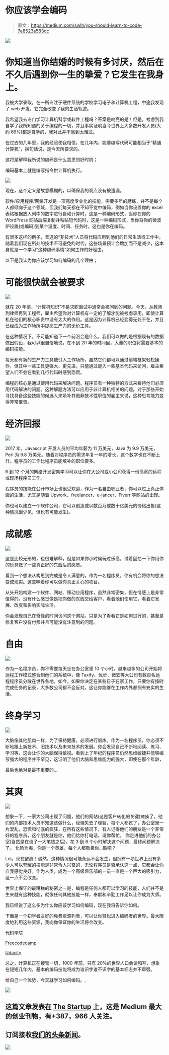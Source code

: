 # 你应该学会编码

> 原文：<https://medium.com/swlh/you-should-learn-to-code-7e8523a583dc>

![](img/eea2ed07bf984a18a3d4c6fb498c5d1b.png)

# 你知道当你结婚的时候有多讨厌，然后在不久后遇到你一生的挚爱？它发生在我身上。

我被大学录取，在一所专注于硬件系统的学校学习电子和计算机工程，中途我发现了 web 开发，它完全改变了我的生活轨迹。

我希望我去专门学习计算机科学或软件工程吗？答案是响亮的是！但是，考虑到我自学了我所知道的关于编程的一切，并且事实证明当今世界上大多数开发人员(大约 69%)都是自学的，我对此并不感到太难过。

在过去的几年里，我的经验使我相信，在几年内，能够编写代码可能相当于“精通计算机”，换句话说，是今天所要求的。

这将是解释我所说的编码是什么意思的好时机；

编码基本上就是编写指令供计算机执行。

![](img/5d4b77b71ebf72cc08306165ee45878e.png)

现在，这个定义是故意模糊的，以确保我的观点没有被遗漏。

软件/应用程序/网络开发是一项高度专业化的技能，需要多年的磨练，并不是每个人都倾向于这个领域，但我们每天都在不知不觉中编码，例如当你设置你的 excel 表格根据放入列中的数字进行自动计算时，这是一种编码形式，当你在你的 WordPress 网站后端复制并粘贴短代码时，这是一种编码形式，当你将你的微波炉设置(或编码)到某个温度、时间、任务时，这也是你在编码。

有很多这样的例子，普通的“非技术”人员将代码应用到他们的日常生活或工作中，随着我们现在所处的技术不可避免的时代，这些场景预计会增加而不是减少，这本身就是一个学习“这种编码事情”如何工作的好理由。

以下是我认为你应该学习如何编码的几个理由；

# **可能很快就会被要求**

![](img/85af264311e44ea5465212e0335a43c3.png)

就在 20 年前，“计算机知识”不是求职面试中通常会被问到的问题。今天，从教师到律师再到工程师，雇主希望你对计算机有一定的了解才能被考虑录用，即使计算机在他们的核心职责中没有太大的作用。这是因为计算机已经变得无处不在，并且已经成为工作场所中提高生产力的无价工具。

在这种情况下，不可能知道下一个前沿会是什么，我们可以做的是根据现有的数据做出假设，我可以很自信地说，在不到 20 年的时间里，大量的职位将需要基本的编码技能。

每天都有新的生产力工具被引入工作场所，虽然它们都可以通过前端框架轻松操作，但其中一些工具更强大、更先进，只能通过键入一些基本代码来访问，雇主希望人们不会在看到几行代码时感到恐慌。

编程的核心是通过使用代码来解决问题。程序员有一种独特的方式来看待他们必须用代码解决的问题。这种解题方法可以应用于非计算机相关的问题。对于那些开始寻找具备这些技能的候选人来填补其他非技术性职位的雇主来说，这种思考能力变得非常宝贵。

# **经济回报**

![](img/da4dc726d43fbb4422091518ba58a88f.png)

2017 年，Javascript 开发人员的平均年薪为 11 万美元，Java 为 9.9 万美元，Perl 为 9.8 万美元。随着对程序员的需求年复一年的增长，这个数字也在不断上升。程序员的工作比程序员能填补的职位要多。

6 到 12 个月的网络开发密集学习可以让你在大公司或小公司获得一份高薪的远程或现场程序员工作。

程序员的技能在公开市场上也很受欢迎，作为一名自由职业者，你可以过上真正体面的生活，尤其是随着 Upwork、freelancer、e-lancer、Fiverr 等网站的出现。

你也可以建立一个软件公司，它可以创造或以数百万或数十亿美元的价格出售(这种情况很少见，但也有可能发生)。

# **成就感**

![](img/ac7bd0260f39ac97bb10f459406eb6e3.png)

这是比较无形的，也很难解释，但是如果你小时候玩过乐高，试着回忆一下你用你的玩具做了一些真正好的东西后的感觉。

看到一个想法从构思到完成是令人满意的，作为一名程序员，你有机会将你的想法变成现实。这意味着你可以做你真正关心的项目。

从头开始构建一个软件、网站、移动应用程序，虽然非常密集，但在情感上是非常值得的。没有什么感觉像是把你做的东西交给客户，看着他们使用它，看着它发展、改变和影响实际生活。

你会发现自己在奇怪的时间访问这个网站，只是为了看看它是如何进行的，甚至是修复客户没有付费并且可能没有注意到的问题。

# **自由**

![](img/e808394662add46e3b5da63711aae846.png)

作为一名程序员，你不需要每天坐在办公室里 10 个小时，越来越多的公司开始将远程工作模式整合到他们的系统中，像 Taxify、优步、微软等大公司有数百名远程程序员分散在世界各地。如今，如果你决定在某些日子在家工作，只要你有按时完成任务的记录，大多数公司都不会反对。这让你能够在工作内外都拥有充实的生活。

# **终身学习**

![](img/fa4d7c018ce0a98dd090ce7825c83a70.png)

大脑像其他肌肉一样，为了保持健康，必须进行锻炼。作为一名程序员，你必须不断地跟上新技术、旧技术以及未来技术的发展。你会发现自己不断地阅读、练习、学习等，这会让你的大脑保持敏锐。看到上了年纪的程序员仍然思维敏捷并能够编写强大的程序并不罕见，这证明了他们大脑和思维能力的强大，即使在那个年龄，

最后也绝对是最不重要的…

# **其爽**

![](img/0074ef84c68e5df26bcf21ee65c89e71.png)

想象一下，一家大公司出现了问题，他们的网站(这是客户转化的关键)瘫痪了，他们的内部技术人员不知道该做什么，经理失去了理智，每个人都疯了，办公室里一片混乱，恐慌和彻底的疯狂，在所有这些情况下，有人记得他们的朋友是一个非常好的程序员，这个朋友就是你，他们给你打电话，请你帮忙， 你走进他们的办公室(当然是在谈了一大笔钱之后)，花 3 到 6 个小时解决这个问题，最终问题解决了。 化险为夷，你是一个英雄，每个人都敬畏你…酷吧？

Lol。现在醒醒！诚然，这种情况很可能永远不会发生，但拥有一项世界上没有多少人可以夸耀的技能是非常令人兴奋的，无论程序员是否承认这一点，它都会让你自我感觉良好。作为人类，成为一个高级俱乐部的一员一直是一个巨大的吸引力，这一点不会改变。

世界上保守的最糟糕的秘密之一是，编程是任何人都可以学习的技能，人们并不是生来就有这种技能，就像任何其他技能一样，奉献和辛勤工作足以让你成为大师。

我已经说了这么多为什么你应该学习如何编码，现在我将告诉你如何。

下面是一个初学者友好的免费资源列表，可以让你轻松进入编码者的世界。最大限度地利用这些资源，我向你保证你的生活将会改变。

[代码学院](https://www.codecademy.com/)

[Freecodecamp](https://freecodecamp.org/)

[Udacity](https://www.udacity.com/)

总之，计算机正在接管一切，1000 年前，只有 20%的世界人口会读和写，想象在短短几年内，基本的编码技能将成为谁识字谁不识字的基本标志并不牵强。

给自己一个优势，今天就学习如何编码。,

[![](img/308a8d84fb9b2fab43d66c117fcc4bb4.png)](https://medium.com/swlh)

## 这篇文章发表在 [The Startup](https://medium.com/swlh) 上，这是 Medium 最大的创业刊物，有+387，966 人关注。

## 订阅接收[我们的头条新闻](http://growthsupply.com/the-startup-newsletter/)。

[![](img/b0164736ea17a63403e660de5dedf91a.png)](https://medium.com/swlh)